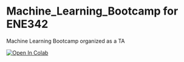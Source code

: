 # Machine_Learning_Bootcamp for ENE342
Machine Learning Bootcamp organized as a TA

<a href="https://colab.research.google.com/drive/1gz5egJY9ZYWDVRSQp6yflN_VnWHkfuCv#scrollTo=05elXHjElf-e"><img src="https://colab.research.google.com/assets/colab-badge.svg" alt="Open In Colab"></a>
